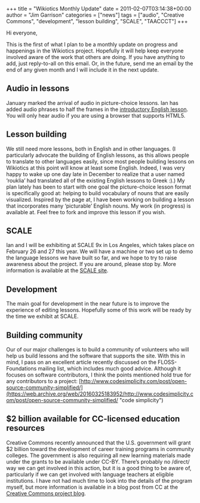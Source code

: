 +++
title = "Wikiotics Monthly Update"
date = 2011-02-07T03:14:38+00:00
author = "Jim Garrison"
categories = ["news"]
tags = ["audio", "Creative Commons", "development", "lesson building", "SCALE", "TAACCCT"]
+++

Hi everyone,

This is the first of what I plan to be a monthly update on progress and happenings in the Wikiotics project. Hopefully it will help keep everyone involved aware of the work that others are doing. If you have anything to add, just reply-to-all on this email. Or, in the future, send me an email by the end of any given month and I will include it in the next update.

## Audio in lessons

January marked the arrival of audio in picture-choice lessons. Ian has added audio phrases to half the frames in the [introductory English lesson](https://web.archive.org/web/20160325183952/http://wikiotics.org/en/Introduction "Wikiotics: introduction"). You will only hear audio if you are using a browser that supports HTML5.

## Lesson building

We still need more lessons, both in English and in other languages. (I particularly advocate the building of English lessons, as this allows people to translate to other languages easily, since most people building lessons on Wikiotics at this point will know at least some English. Indeed, I was very happy to wake up one day late in December to realize that a user named ‘rouklia’ had translated all of the existing English lessons to Greek :).) My plan lately has been to start with one goal the picture-choice lesson format is specifically good at: helping to build vocabulary of nouns that are easily visualized. Inspired by the page at, I have been working on building a lesson that incorporates many ‘picturable’ English nouns. My work (in progress) is available at. Feel free to fork and improve this lesson if you wish.

## SCALE

Ian and I will be exhibiting at SCALE 9x in Los Angeles, which takes place on February 26 and 27 this year. We will have a machine or two set up to demo the language lessons we have built so far, and we hope to try to raise awareness about the project. If you are around, please stop by. More information is available at the [SCALE site](https://web.archive.org/web/20160325183952/http://www.socallinuxexpo.org/scale9x/%3E "SoCal Linux Expo").

## Development

The main goal for development in the near future is to improve the experience of editing lessons. Hopefully some of this work will be ready by the time we exhibit at SCALE.

## Building community

Our of our major challenges is to build a community of volunteers who will help us build lessons and the software that supports the site. With this in mind, I pass on an excellent article recently discussed on the FLOSS-Foundations mailing list, which includes much good advice. Although it focuses on software contributors, I think the points mentioned hold true for any contributors to a project: [http://www.codesimplicity.com/post/open-source-community-simplified/](https://web.archive.org/web/20160325183952/http://www.codesimplicity.com/post/open-source-community-simplified/ "code simplicity")

## $2 billion available for CC-licensed education resources

Creative Commons recently announced that the U.S. government will grant $2 billion toward the development of career training programs in community colleges. The government is also requiring all new learning materials made under the grants to be available under CC-BY. There’s probably no /direct/ way we can get involved in this action, but it is a good thing to be aware of, particularly if we can get involved with language teachers at eligible institutions. I have not had much time to look into the details of the program myself, but more information is available in a blog post from CC at the [Creative Commons project blog](https://web.archive.org/web/20160325183952/http://creativecommons.org/weblog/entry/26100 "Creative Commons project blog").

